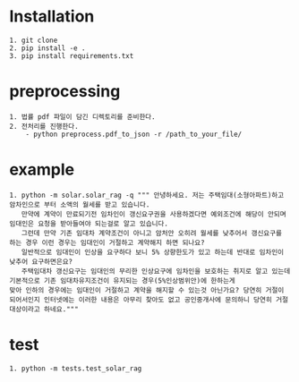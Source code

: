 # Installation
    1. git clone
    2. pip install -e .
    3. pip install requirements.txt
    
# preprocessing
    1. 법률 pdf 파일이 담긴 디렉토리를 준비한다.
    2. 전처리를 진행한다. 
        - python preprocess.pdf_to_json -r /path_to_your_file/
    
# example 
    1. python -m solar.solar_rag -q """ 안녕하세요. 저는 주택임대(소형아파트)하고 암차인으로 부터 소액의 월세를 받고 있습니다. 
       만약에 계약이 만료되기전 임차인이 갱신요구권을 사용하겠다면 예외조건에 해당이 안되며 임대인은 요청을 받아들여야 되는걸로 알고 있습니다.                       
       그런데 만약 기존 임대차 계약조건이 아니고 암처안 오히려 월세를 낮추어서 갱신요구를 하는 경우 이런 경우는 임대인이 거절하고 계약해지 하면 되나요? 
       일반적으로 임대인이 인상을 요구하다 보니 5% 상향한도가 있고 하는데 반대로 임차인이 낮추어 요구하면은요?
       주택임대차 갱신요구는 임대인의 무리한 인상요구에 임차인을 보호하는 취지로 알고 있는데 기본적으로 기존 임대차유지조건이 유지되는 경우(5%인상범위안)에 한하는게                                                              맞아 인하의 경우에는 임대인이 거절하고 계약을 해지할 수 있는것 아닌가요? 당연히 거절이 되어서인지 인터넷에는 이러한 내용은 아무리 찾아도 없고 공인중개사에 문의하니 당연히 거절대상이라고 하네요."""
# test
    1. python -m tests.test_solar_rag
